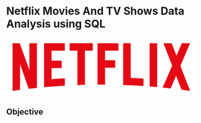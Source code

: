 # Netflix Movies And TV Shows Data Analysis using SQL
![Netflix Logo](https://github.com/SontakkeMansi/Netflix_sql_project/blob/main/logo.png)
## Objective
